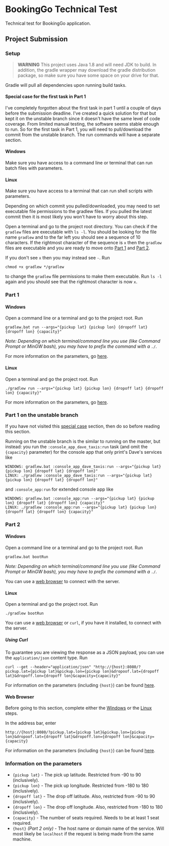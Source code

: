 # BookingGo Technical Test
Technical test for BookingGo application.

## Project Submission

### Setup

> **WARNING** This project uses Java 1.8 and will need JDK to build. In addition, the gradle wrapper may download the
> gradle distribution package, so make sure you have some space on your drive for that.

Gradle will pull all dependencies upon running build tasks.

#### Special case for the first task in Part 1
I've completely forgotten about the first task in part 1 until a couple of days before the submission deadline. I've
created a quick solution for that but kept it on the unstable branch since it doesn't have the same level of code
coverage. From limited manual testing, the software seems stable enough to run. So for the first task in Part 1, you
will need to pull/download the commit from the unstable branch. The run commands will have a separate section.

#### Windows
Make sure you have access to a command line or terminal that can run batch files with parameters.

#### Linux
Make sure you have access to a terminal that can run shell scripts with parameters.

Depending on which commit you pulled/downloaded, you may need to set executable file permissions to the gradlew files.
If you pulled the latest commit then it is most likely you won't have to worry about this step.

Open a terminal and go to the project root directory. You can check if the `gradlew` files are executable with `ls -l`.
You should be looking for the file name `gradlew` and to the far left you should see a sequence of 10 characters. If the
rightmost character of the sequence is `x` then the `gradlew` files are executable and you are ready to move onto
[Part 1](#Part-1) and [Part 2](#Part-2).

If you don't see `x` then you may instead see `-`. Run 
```
chmod +x gradlew */gradlew
```
to change the `gradlew` file permissions to make them executable. Run `ls -l` again and you should see that the
rightmost character is now `x`.

### Part 1

#### Windows
Open a command line or a terminal and go to the project root. Run
```
gradlew.bat run --args="{pickup lat} {pickup lon} {dropoff lat} {dropoff lon} {capacity}"
```
*Note: Depending on which terminal/command line you use (like Command Prompt or MinGW bash), you may have to prefix the
command with a `./`.*

For more information on the parameters, go [here](#Information-on-the-parameters).

#### Linux
Open a terminal and go the project root. Run
```
./gradlew run --args="{pickup lat} {pickup lon} {dropoff lat} {dropoff lon} {capacity}"
```
For more information on the parameters, go [here](#Information-on-the-parameters).

### Part 1 on the unstable branch
If you have not visited this [special case](#Special-case-for-the-first-task-in-Part-1) section, then do so before
reading this section.

Running on the unstable branch is the similar to running on the master, but instead: you run the
`:console_app_dave_taxis:run` task (and omit the `{capacity}` parameter) for the console app that only print's Dave's
services like
```
WINDOWS: gradlew.bat :console_app_dave_taxis:run --args="{pickup lat} {pickup lon} {dropoff lat} {dropoff lon}"
LINUX: ./gradlew :console_app_dave_taxis:run --args="{pickup lat} {pickup lon} {dropoff lat} {dropoff lon}"
```
and `:console_app:run` for extended console app like
```
WINDOWS: gradlew.bat :console_app:run --args="{pickup lat} {pickup lon} {dropoff lat} {dropoff lon} {capacity}"
LINUX: ./gradlew :console_app:run --args="{pickup lat} {pickup lon} {dropoff lat} {dropoff lon} {capacity}"
```

### Part 2

#### Windows
Open a command line or a terminal and go to the project root. Run
```
gradlew.bat bootRun
```
*Note: Depending on which terminal/command line you use (like Command Prompt or MinGW bash), you may have to prefix the
command with a `./`.*

You can use a [web browser](#Web-Browser) to connect with the server.

#### Linux
Open a terminal and go the project root. Run
```
./gradlew bootRun
```
You can use a [web browser](#Web-Browser) or `curl`, if you have it installed, to connect with the server.

##### Using Curl
To guarantee you are viewing the response as a JSON payload, you can use the `application/json` content type. Run
```
curl --get --header="application/json" "http://{host}:8080/?pickup.lat={pickup lat}&pickup.lon={pickup lon}&dropoof.lat={dropoff lat}&dropoff.lon={dropoff lon}&capacity={capacity}"
```
For information on the parameters (including `{host}`) can be found [here](#Information-on-the-parameters).

#### Web Browser
Before going to this section, complete either the [Windows](#Windows-2) or the [Linux](#Linux-2) steps.

In the address bar, enter
```
http://{host}:8080/?pickup.lat={pickup lat}&pickup.lon={pickup lon}&dropoof.lat={dropoff lat}&dropoff.lon={dropoff lon}&capacity={capacity}
```

For information on the parameters (including `{host}`) can be found [here](#Information-on-the-parameters).

### Information on the parameters
* `{pickup lat}` - The pick up latitude. Restricted from -90 to 90 (inclusively).
* `{pickup lon}` - The pick up longitude. Restricted from -180 to 180 (inclusively).
* `{dropoff lat}` - The drop off latitude. Also, restricted from -90 to 90 (inclusively).
* `{dropoff lon}` - The drop off longitude. Also, restricted from -180 to 180 (inclusively).
* `{capacity}` - The number of seats required. Needs to be at least 1 seat required.
*  `{host}` *(Part 2 only)* -  The host name or domain name of the service. Will most likely be `localhost` if the
request is being made from the same machine.
 